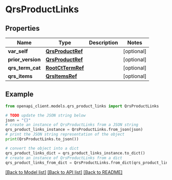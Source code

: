 # QrsProductLinks


## Properties

Name | Type | Description | Notes
------------ | ------------- | ------------- | -------------
**var_self** | [**QrsProductRef**](QrsProductRef.md) |  | [optional] 
**prior_version** | [**QrsProductRef**](QrsProductRef.md) |  | [optional] 
**qrs_term_cat** | [**RootCtTermRef**](RootCtTermRef.md) |  | [optional] 
**qrs_items** | [**QrsItemsRef**](QrsItemsRef.md) |  | [optional] 

## Example

```python
from openapi_client.models.qrs_product_links import QrsProductLinks

# TODO update the JSON string below
json = "{}"
# create an instance of QrsProductLinks from a JSON string
qrs_product_links_instance = QrsProductLinks.from_json(json)
# print the JSON string representation of the object
print(QrsProductLinks.to_json())

# convert the object into a dict
qrs_product_links_dict = qrs_product_links_instance.to_dict()
# create an instance of QrsProductLinks from a dict
qrs_product_links_from_dict = QrsProductLinks.from_dict(qrs_product_links_dict)
```
[[Back to Model list]](../README.md#documentation-for-models) [[Back to API list]](../README.md#documentation-for-api-endpoints) [[Back to README]](../README.md)


